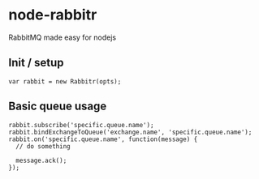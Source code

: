 node-rabbitr
============

RabbitMQ made easy for nodejs

Init / setup
---------------

    var rabbit = new Rabbitr(opts);

Basic queue usage
-----------------


    rabbit.subscribe('specific.queue.name');
    rabbit.bindExchangeToQueue('exchange.name', 'specific.queue.name');
    rabbit.on('specific.queue.name', function(message) {
      // do something
  
      message.ack();
    });

